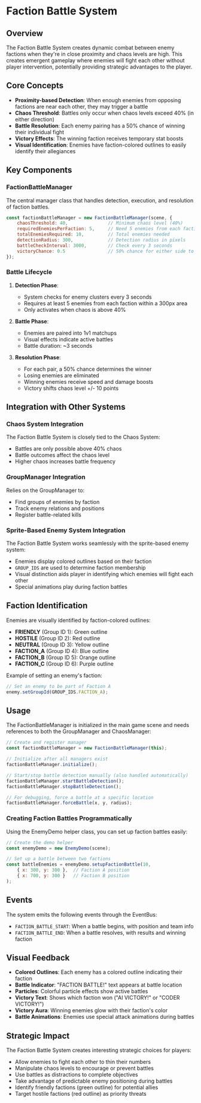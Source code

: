 # Faction Battle System

## Overview

The Faction Battle System creates dynamic combat between enemy factions when they're in close proximity and chaos levels are high. This creates emergent gameplay where enemies will fight each other without player intervention, potentially providing strategic advantages to the player.

## Core Concepts

- **Proximity-based Detection**: When enough enemies from opposing factions are near each other, they may trigger a battle
- **Chaos Threshold**: Battles only occur when chaos levels exceed 40% (in either direction)
- **Battle Resolution**: Each enemy pairing has a 50% chance of winning their individual fight
- **Victory Effects**: The winning faction receives temporary stat boosts
- **Visual Identification**: Enemies have faction-colored outlines to easily identify their allegiances

## Key Components

### FactionBattleManager

The central manager class that handles detection, execution, and resolution of faction battles.

```javascript
const factionBattleManager = new FactionBattleManager(scene, {
    chaosThreshold: 40,               // Minimum chaos level (40%)
    requiredEnemiesPerFaction: 5,     // Need 5 enemies from each faction
    totalEnemiesRequired: 10,         // Total enemies needed
    detectionRadius: 300,             // Detection radius in pixels
    battleCheckInterval: 3000,        // Check every 3 seconds
    victoryChance: 0.5                // 50% chance for either side to win
});
```

### Battle Lifecycle

1. **Detection Phase**: 
   - System checks for enemy clusters every 3 seconds
   - Requires at least 5 enemies from each faction within a 300px area
   - Only activates when chaos is above 40%

2. **Battle Phase**:
   - Enemies are paired into 1v1 matchups
   - Visual effects indicate active battles
   - Battle duration: ~3 seconds

3. **Resolution Phase**:
   - For each pair, a 50% chance determines the winner
   - Losing enemies are eliminated
   - Winning enemies receive speed and damage boosts
   - Victory shifts chaos level +/- 10 points

## Integration with Other Systems

### Chaos System Integration

The Faction Battle System is closely tied to the Chaos System:
- Battles are only possible above 40% chaos
- Battle outcomes affect the chaos level
- Higher chaos increases battle frequency

### GroupManager Integration

Relies on the GroupManager to:
- Find groups of enemies by faction
- Track enemy relations and positions
- Register battle-related kills

### Sprite-Based Enemy System Integration

The Faction Battle System works seamlessly with the sprite-based enemy system:
- Enemies display colored outlines based on their faction
- `GROUP_IDS` are used to determine faction membership
- Visual distinction aids player in identifying which enemies will fight each other
- Special animations play during faction battles

## Faction Identification

Enemies are visually identified by faction-colored outlines:

- **FRIENDLY** (Group ID 1): Green outline
- **HOSTILE** (Group ID 2): Red outline
- **NEUTRAL** (Group ID 3): Yellow outline
- **FACTION_A** (Group ID 4): Blue outline
- **FACTION_B** (Group ID 5): Orange outline
- **FACTION_C** (Group ID 6): Purple outline

Example of setting an enemy's faction:

```javascript
// Set an enemy to be part of Faction A
enemy.setGroupId(GROUP_IDS.FACTION_A);
```

## Usage

The FactionBattleManager is initialized in the main game scene and needs references to both the GroupManager and ChaosManager:

```javascript
// Create and register manager
const factionBattleManager = new FactionBattleManager(this);

// Initialize after all managers exist
factionBattleManager.initialize();

// Start/stop battle detection manually (also handled automatically)
factionBattleManager.startBattleDetection();
factionBattleManager.stopBattleDetection();

// For debugging, force a battle at a specific location
factionBattleManager.forceBattle(x, y, radius);
```

### Creating Faction Battles Programmatically

Using the EnemyDemo helper class, you can set up faction battles easily:

```javascript
// Create the demo helper
const enemyDemo = new EnemyDemo(scene);

// Set up a battle between two factions
const battleEnemies = enemyDemo.setupFactionBattle(10, 
    { x: 300, y: 300 },  // Faction A position
    { x: 700, y: 300 }   // Faction B position
);
```

## Events

The system emits the following events through the EventBus:

- `FACTION_BATTLE_START`: When a battle begins, with position and team info
- `FACTION_BATTLE_END`: When a battle resolves, with results and winning faction

## Visual Feedback

- **Colored Outlines**: Each enemy has a colored outline indicating their faction
- **Battle Indicator**: "FACTION BATTLE!" text appears at battle location
- **Particles**: Colorful particle effects show active battles
- **Victory Text**: Shows which faction won ("AI VICTORY!" or "CODER VICTORY!")
- **Victory Aura**: Winning enemies glow with their faction's color
- **Battle Animations**: Enemies use special attack animations during battles

## Strategic Impact

The Faction Battle System creates interesting strategic choices for players:
- Allow enemies to fight each other to thin their numbers
- Manipulate chaos levels to encourage or prevent battles
- Use battles as distractions to complete objectives
- Take advantage of predictable enemy positioning during battles
- Identify friendly factions (green outline) for potential allies
- Target hostile factions (red outline) as priority threats